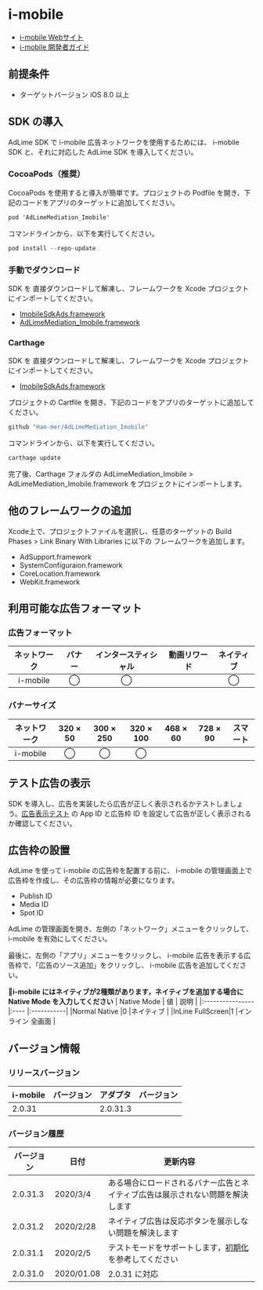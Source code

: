 # i-mobile
- [i-mobile Webサイト](https://sppartner.i-mobile.co.jp/login.aspx)
- [i-mobile 開発者ガイド](https://sppartner.i-mobile.co.jp/webdoc/index.html)

## 前提条件
- ターゲットバージョン iOS 8.0 以上

## SDK の導入
AdLime SDK で i-mobile 広告ネットワークを使用するためには、 i-mobile SDK と、それに対応した AdLime SDK を導入してください。

### CocoaPods（推奨）
CocoaPods を使用すると導入が簡単です。プロジェクトの Podfile を開き、下記のコードをアプリのターゲットに追加してください。
```objectivec
pod 'AdLimeMediation_Imobile'
```

コマンドラインから、以下を実行してください。
```objectivec
pod install --repo-update
```

### 手動でダウンロード
SDK を 直接ダウンロードして解凍し、フレームワークを Xcode プロジェクトにインポートしてください。
- [ImobileSdkAds.framework](https://sppartner.i-mobile.co.jp/downloads/sdk/imobile_for_SP_app_iOS_SDK_2.0.31.zip)
- [AdLimeMediation_Imobile.framework](https://github.com/Ham-mer/AdLime-iOS-Pub/raw/master/DownloadZip/AdLimeMediation_Imobile/2.0.31.3.zip)

### Carthage
SDK を 直接ダウンロードして解凍し、フレームワークを Xcode プロジェクトにインポートしてください。
- [ImobileSdkAds.framework](https://sppartner.i-mobile.co.jp/downloads/sdk/imobile_for_SP_app_iOS_SDK_2.0.31.zip)

プロジェクトの Cartfile を開き、下記のコードをアプリのターゲットに追加してください。
```objectivec
github "Ham-mer/AdLimeMediation_Imobile"
```

コマンドラインから、以下を実行してください。
```objectivec
carthage update
```

完了後、Carthage フォルダの AdLimeMediation_Imobile > AdLimeMediation_Imobile.framework をプロジェクトにインポートします。

## 他のフレームワークの追加
Xcode上で、プロジェクトファイルを選択し、任意のターゲットの Build Phases > Link Binary With Libraries に以下の フレームワークを追加します。

- AdSupport.framework
- SystemConfiguraion.framework
- CoreLocation.framework
- WebKit.framework

## 利用可能な広告フォーマット

### 広告フォーマット
|ネットワーク|バナー |インタースティシャル |動画リワード|ネイティブ |
|:--------:|:----:|:----------------:|:--------:|:-------:|
|i-mobile  |◯     | ◯                |          |◯        |

### バナーサイズ
|ネットワーク|320 × 50|300 × 250 |320 × 100|468 × 60|728 × 90|スマート  |
|:--------:|:------:|:--------:|:-------:|:------:|:------:|:-------:|
|i-mobile  |  ◯     |◯         |◯        |        |       |         |

## テスト広告の表示
SDK を導入し、広告を実装したら広告が正しく表示されるかテストしましょう。[広告表示テスト](./test.md#i-mobile) の App ID と広告枠 ID を設定して広告が正しく表示されるか確認してください。

## 広告枠の設置
AdLime を使って i-mobile の広告枠を配置する前に、 i-mobile の管理画面上で広告枠を作成し、その広告枠の情報が必要になります。
- Publish ID
- Media ID
- Spot ID

AdLime の管理画面を開き、左側の「ネットワーク」メニューをクリックして、 i-mobile を有効にしてください。

最後に、左側の「アプリ」メニューをクリックし、 i-mobile 広告を表示する広告枠で、「広告のソース追加」をクリックし、 i-mobile 広告を追加してください。

**i-mobile にはネイティブが2種類があります，ネイティブを追加する場合に Native Mode を入力してください**
| Native Mode     | 値   | 説明       |
|:----------------|:---- |:-----------|
|Normal Native    |0     |ネイティブ |
|InLine FullScreen|1     |インライン 全画面  |

## バージョン情報

### リリースバージョン
| i-mobile　バージョン| アダプタ　バージョン |
|:----------------- |:------------------|
| 2.0.31            | 2.0.31.3          |

### バージョン履歴
| バージョン        | 日付        | 更新内容                           |
|-----------------|-------------|----------------------------------|
| 2.0.31.3        | 2020/3/4    | ある場合にロードされるバナー広告とネイティブ広告は展示されない問題を解決します|
| 2.0.31.2        | 2020/2/28   | ネイティブ広告は反応ボタンを展示しない問題を解決します|
| 2.0.31.1        | 2020/2/5    | テストモードをサポートします，[初期化](./init.md)を参考してください|
| 2.0.31.0        | 2020/01.08  | 2.0.31 に対応|